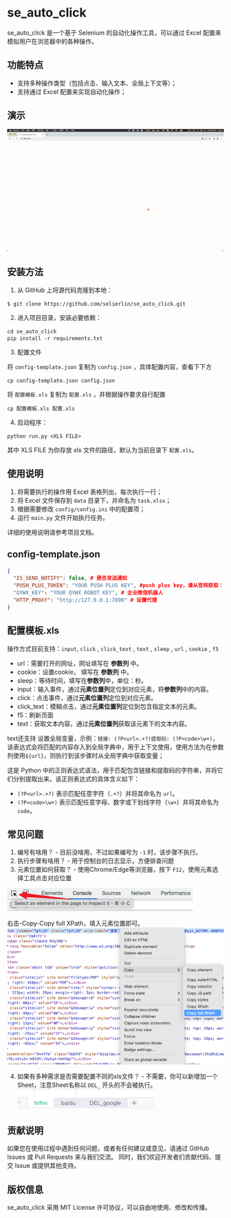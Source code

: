 # se_auto_click

se_auto_click 是一个基于 Selenium 的自动化操作工具，可以通过 Excel 配置来模拟用户在浏览器中的各种操作。

## 功能特点

- 支持多种操作类型（包括点击、输入文本、全局上下文等）；
- 支持通过 Excel 配置来实现自动化操作；

## 演示

![se_auto_click_demo](./assets/se_auto_click.gif)

## 安装方法

1. 从 GitHub 上将源代码克隆到本地：

```shell
$ git clone https://github.com/selierlin/se_auto_click.git
```

2. 进入项目目录，安装必要依赖：

```shell
cd se_auto_click
pip install -r requirements.txt
```

3. 配置文件

将 `config-template.json` 复制为 `config.json` ，具体配置内容，查看下下方

```shell
cp config-template.json config.json
```

将 `配置模板.xls` 复制为 `配置.xls` ，并根据操作要求自行配置

```shell
cp 配置模板.xls 配置.xls
```

4. 启动程序：

```shell
python run.py <XLS FILE>
```

其中 XLS FILE 为你存放 xls 文件的路径，默认为当前目录下 `配置.xls`。

## 使用说明

1. 将需要执行的操作用 Excel 表格列出，每次执行一行；
2. 将 Excel 文件保存到 `data` 目录下，并命名为 `task.xlsx`；
3. 根据需要修改 `config/config.ini` 中的配置项；
4. 运行 `main.py` 文件开始执行任务。

详细的使用说明请参考项目文档。

## config-template.json

```json
{
  "IS_SEND_NOTIFY": false, # 是否发送通知
  "PUSH_PLUS_TOKEN": "YOUR PUSH PLUS KEY", #push plus key，请从官网获取：https://www.pushplus.plus/
  "QYWX_KEY": "YOUR QYWX ROBOT KEY", # 企业微信机器人
  "HTTP_PROXY": "http://127.0.0.1:7890" # 设置代理
}
```


## 配置模板.xls


操作方式目前支持：`input`, `click` , `click_text` , `text` , `sleep` , `url` , `cookie` , `f5` 

* url：需要打开的网址，网址填写在 **参数列** 中。
* cookie：设置cookie， 填写在 **参数列** 中。
* sleep：等待时间，填写在**参数列**中，单位：秒。
* input：输入事件，通过**元素位置列**定位到对应元素，将**参数列**中的内容。
* click：点击事件，通过**元素位置列**定位到对应元素。
* click_text：模糊点击，通过**元素位置列**定位到包含指定文本的元素。
* f5：刷新页面
* text：获取文本内容，通过**元素位置列**获取该元素下的文本内容。

text还支持 设置全局变量，示例：`链接: (?P<url>.+?)提取码: (?P<code>\w+)`，该表达式会将匹配的内容存入到全局字典中，用于上下文使用，使用方法为在参数列使用`${url}`，则执行到该步骤时从全局字典中获取变量；

这是 Python 中的正则表达式语法，用于匹配包含链接和提取码的字符串，并将它们分别提取出来。该正则表达式的具体含义如下：

- `(?P<url>.+?)` 表示匹配任意字符（`.+?`）并将其命名为 `url`。
- `(?P<code>\w+)` 表示匹配任意字母、数字或下划线字符（`\w+`）并将其命名为 `code`。


## 常见问题

1. 编号有啥用？ - 目前没啥用，不过如果编号为 `-1` 时，该步骤不执行。
2. 执行步骤有啥用？ - 用于控制台的日志显示，方便排查问题
3. 元素位置如何获取？ - 使用Chrome/Edge等浏览器，按下 `F12`，使用元素选择工具点击对应位置

![f12](./assets/f12.png)

右击-Copy-Copy full XPath，填入元素位置即可。
![xpath](./assets/xpath.png)

4. 如果有多种需求是否需要配置不同的xls文件？ - 不需要，你可以新增加一个Sheet，注意Sheet名称以 `DEL_` 开头的不会被执行。
![sheet](./assets/sheet.png)

## 贡献说明

如果您在使用过程中遇到任何问题，或者有任何建议或意见，请通过 GitHub Issues 或 Pull Requests 来与我们交流。
同时，我们欢迎开发者们贡献代码、提交 Issue 或提供其他支持。

## 版权信息

se_auto_click 采用 MIT License 许可协议，可以自由地使用、修改和传播。